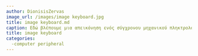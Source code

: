 ```yaml
---
author: DionisisZervas
image_url: /images/image keyboard.jpg
title: image keyboard.md
caption: Εδώ βλέπουμε μια απεικόνηση ενός σύγχρονου μηχανικού πληκτρολόγιου με RGB φωτισμό
title: image keyboard
categories:
  -computer peripheral
---
```

